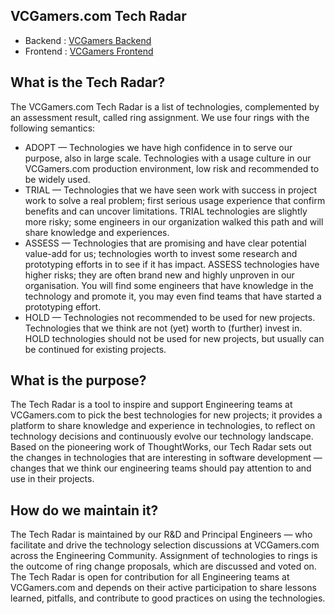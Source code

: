 ## VCGamers.com Tech Radar 

- Backend : [VCGamers Backend](https://radar.thoughtworks.com/?documentId=https%3A%2F%2Fraw.githubusercontent.com%2Fvcg-dev%2Ftech-radar%2Fmain%2Fbackend.json)
- Frontend : [VCGamers Frontend](https://radar.thoughtworks.com/?documentId=https%3A%2F%2Fraw.githubusercontent.com%2Fvcg-dev%2Ftech-radar%2Fmain%2Ffrontend.json)

## What is the Tech Radar?

The VCGamers.com Tech Radar is a list of technologies, complemented by an assessment result, called ring assignment. We use four rings with the following semantics:

- ADOPT — Technologies we have high confidence in to serve our purpose, also in large scale. Technologies with a usage culture in our VCGamers.com production environment, low risk and recommended to be widely used.
- TRIAL — Technologies that we have seen work with success in project work to solve a real problem; first serious usage experience that confirm benefits and can uncover limitations. TRIAL technologies are slightly more risky; some engineers in our organization walked this path and will share knowledge and experiences.
- ASSESS — Technologies that are promising and have clear potential value-add for us; technologies worth to invest some research and prototyping efforts in to see if it has impact. ASSESS technologies have higher risks; they are often brand new and highly unproven in our organisation. You will find some engineers that have knowledge in the technology and promote it, you may even find teams that have started a prototyping effort.
- HOLD — Technologies not recommended to be used for new projects. Technologies that we think are not (yet) worth to (further) invest in. HOLD technologies should not be used for new projects, but usually can be continued for existing projects.

## What is the purpose?

The Tech Radar is a tool to inspire and support Engineering teams at VCGamers.com to pick the best technologies for new projects; it provides a platform to share knowledge and experience in technologies, to reflect on technology decisions and continuously evolve our technology landscape. Based on the pioneering work of ThoughtWorks, our Tech Radar sets out the changes in technologies that are interesting in software development — changes that we think our engineering teams should pay attention to and use in their projects.

## How do we maintain it?

The Tech Radar is maintained by our R&D and Principal Engineers — who facilitate and drive the technology selection discussions at VCGamers.com across the Engineering Community. Assignment of technologies to rings is the outcome of ring change proposals, which are discussed and voted on. The Tech Radar is open for contribution for all Engineering teams at VCGamers.com and depends on their active participation to share lessons learned, pitfalls, and contribute to good practices on using the technologies.
